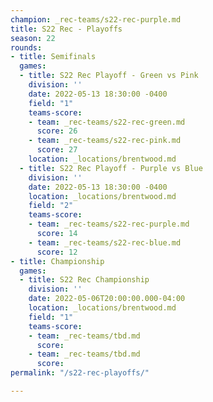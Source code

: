 ```yaml
---
champion: _rec-teams/s22-rec-purple.md
title: S22 Rec - Playoffs
season: 22
rounds:
- title: Semifinals
  games:
  - title: S22 Rec Playoff - Green vs Pink
    division: ''
    date: 2022-05-13 18:30:00 -0400
    field: "1"
    teams-score:
    - team: _rec-teams/s22-rec-green.md
      score: 26
    - team: _rec-teams/s22-rec-pink.md
      score: 27
    location: _locations/brentwood.md
  - title: S22 Rec Playoff - Purple vs Blue
    division: ''
    date: 2022-05-13 18:30:00 -0400
    location: _locations/brentwood.md
    field: "2"
    teams-score:
    - team: _rec-teams/s22-rec-purple.md
      score: 14
    - team: _rec-teams/s22-rec-blue.md
      score: 12
- title: Championship
  games:
  - title: S22 Rec Championship
    division: ''
    date: 2022-05-06T20:00:00.000-04:00
    location: _locations/brentwood.md
    field: "1"
    teams-score:
    - team: _rec-teams/tbd.md
      score: 
    - team: _rec-teams/tbd.md
      score: 
permalink: "/s22-rec-playoffs/"

---
```

